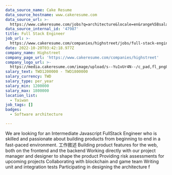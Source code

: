 ```yaml
---
data_source_name: Cake Resume
data_source_hostname: www.cakeresume.com
data_source_url: >-
  https://www.cakeresume.com/jobs?q=architecture&locale=en&range%5Bsalary_range%5D%5Bmin%5D=1000000&page=4
data_source_internal_id: '47987'
title: Full Stack Engineer
job_url: >-
  https://www.cakeresume.com/companies/highstreet/jobs/full-stack-engineer-528185
date: 2022-10-20T03:42:18.977Z
company_name: Highstreet
company_page_url: 'https://www.cakeresume.com/companies/highstreet'
company_logo_url: >-
  https://media.cakeresume.com/image/upload/s--Yu1vUr4N--/c_pad,fl_png8,h_200,w_200/v1664707910/qvwpxs8iuu4oaywhjksu.png
salary_text: TWD1200000 - TWD1800000
salary_currency: TWD
salary_type: per_year
salary_min: 1200000
salary_max: 1800000
location_list:
  - Taiwan
job_tags: []
badges:
  - Software architecture

---
```


We are looking for an Intermediate Javascript FullStack Engineer who is skilled and passionate about building products from beginning to end in a fast-paced environment. 工作敘述 Building product features for the web, both on the frontend and the backend Working directly with our project manager and designer to shape the product Providing risk assessments for upcoming projects Collaborating with blockchain and game team Writing unit and integration tests Participating in designing the architecture f